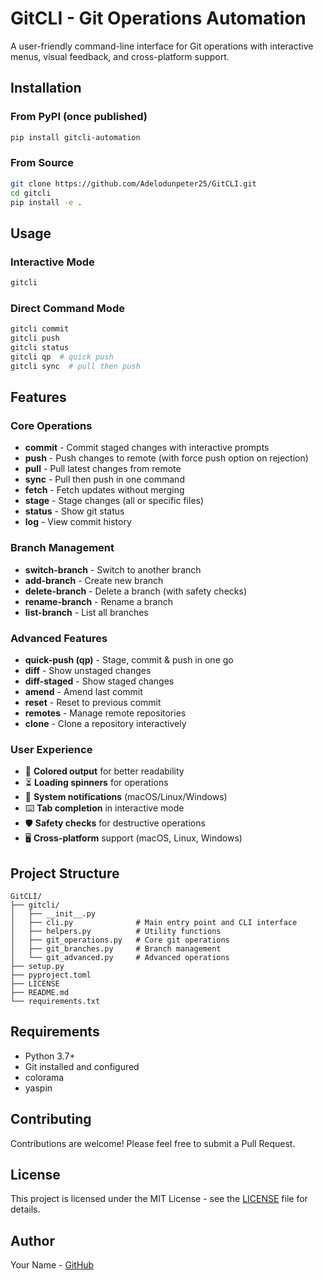 # GitCLI - Git Operations Automation

A user-friendly command-line interface for Git operations with interactive menus, visual feedback, and cross-platform support.

## Installation

### From PyPI (once published)
```bash
pip install gitcli-automation
```

### From Source
```bash
git clone https://github.com/Adelodunpeter25/GitCLI.git
cd gitcli
pip install -e .
```

## Usage

### Interactive Mode
```bash
gitcli
```

### Direct Command Mode
```bash
gitcli commit
gitcli push
gitcli status
gitcli qp  # quick push
gitcli sync  # pull then push
```

## Features

### Core Operations
- **commit** - Commit staged changes with interactive prompts
- **push** - Push changes to remote (with force push option on rejection)
- **pull** - Pull latest changes from remote
- **sync** - Pull then push in one command
- **fetch** - Fetch updates without merging
- **stage** - Stage changes (all or specific files)
- **status** - Show git status
- **log** - View commit history

### Branch Management
- **switch-branch** - Switch to another branch
- **add-branch** - Create new branch
- **delete-branch** - Delete a branch (with safety checks)
- **rename-branch** - Rename a branch
- **list-branch** - List all branches

### Advanced Features
- **quick-push (qp)** - Stage, commit & push in one go
- **diff** - Show unstaged changes
- **diff-staged** - Show staged changes
- **amend** - Amend last commit
- **reset** - Reset to previous commit
- **remotes** - Manage remote repositories
- **clone** - Clone a repository interactively

### User Experience
- 🎨 **Colored output** for better readability
- ⏳ **Loading spinners** for operations
- 🔔 **System notifications** (macOS/Linux/Windows)
- ⌨️ **Tab completion** in interactive mode
- 🛡️ **Safety checks** for destructive operations
- 🖥️ **Cross-platform** support (macOS, Linux, Windows)

## Project Structure

```
GitCLI/
├── gitcli/
│   ├── __init__.py
│   ├── cli.py              # Main entry point and CLI interface
│   ├── helpers.py          # Utility functions
│   ├── git_operations.py   # Core git operations
│   ├── git_branches.py     # Branch management
│   └── git_advanced.py     # Advanced operations
├── setup.py
├── pyproject.toml
├── LICENSE
├── README.md
└── requirements.txt
```

## Requirements

- Python 3.7+
- Git installed and configured
- colorama
- yaspin

## Contributing

Contributions are welcome! Please feel free to submit a Pull Request.

## License

This project is licensed under the MIT License - see the [LICENSE](LICENSE) file for details.

## Author

Your Name - [GitHub](https://github.com/Adelodunpeter25)
